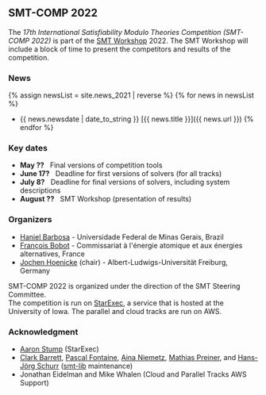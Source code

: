 ## SMT-COMP 2022

The *17th International Satisfiability Modulo Theories Competition (SMT-COMP
2022)* is part of the 
[SMT Workshop](https://smt-workshop.cs.uiowa.edu/) 2022<!---, affiliated with -->.
The SMT Workshop will include a block of time to
present the competitors and results of the competition.

### News
{% assign newsList = site.news_2021 | reverse %}
{% for news in newsList %}
- {{ news.newsdate | date_to_string }} [{{ news.title }}]({{ news.url }})
{% endfor %}

### Key dates
 - **May ??** &nbsp; Final versions of competition tools
 - **June 17?**    &nbsp; Deadline for first versions of solvers (for all tracks)
 - **July 8?**   &nbsp; Deadline for final versions of solvers, including system descriptions
 - **August ??** &nbsp; SMT Workshop (presentation of results)

### Organizers
- [Haniel Barbosa](http://homepages.dcc.ufmg.br/~hbarbosa/) - Universidade Federal de Minas Gerais, Brazil
- [François Bobot](https://github.com/bobot) - Commissariat à l'énergie atomique et aux énergies alternatives, France
- [Jochen Hoenicke](https://jochen-hoenicke.de/) (chair) - Albert-Ludwigs-Universität Freiburg, Germany

SMT-COMP 2022 is organized under the direction of the SMT Steering
Committee.
<br/>
The competition is run on [StarExec](https://www.starexec.org),
a service that is hosted at the University of Iowa.  The parallel and
cloud tracks are run on AWS.

### Acknowledgment
- [Aaron Stump](http://homepage.divms.uiowa.edu/~astump/) (StarExec)
- [Clark Barrett](http://theory.stanford.edu/~barrett/), [Pascal
  Fontaine](https://members.loria.fr/PFontaine/), [Aina
Niemetz](https://cs.stanford.edu/~niemetz/), [Mathias
Preiner](https://cs.stanford.edu/~preiner/), and [Hans-Jörg
Schurr](https://team.inria.fr/veridis/schurr/)
([smt-lib](http://smtlib.cs.uiowa.edu/index.shtml) maintenance)
- Jonathan Eidelman and Mike Whalen (Cloud and Parallel Tracks AWS Support)
